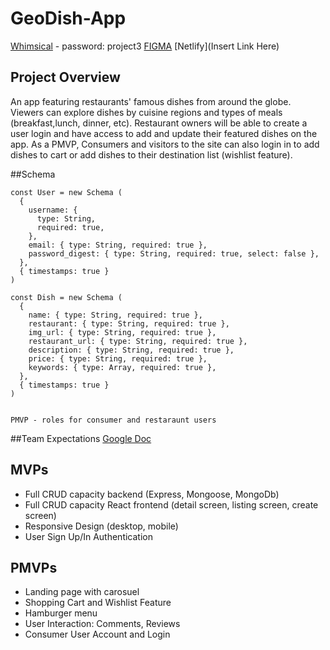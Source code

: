 # GeoDish-App

[Whimsical](https://whimsical.com/project-3-component-hierarchy-Qvc5mbw8iKjeV13Bk8zHPN) - password: project3
[FIGMA](https://www.figma.com/file/0tUVEUaPWNqgIZdrEpejoG/Team-Project-3?node-id=0%3A1)
[Netlify](Insert Link Here)

## Project Overview
An app featuring restaurants' famous dishes from around the globe. Viewers can explore dishes by cuisine regions and types of meals (breakfast,lunch, dinner, etc). Restaurant owners will be able to create a user login and have access to add and update their featured dishes on the app. As a PMVP, Consumers and visitors to the site can also login in to add dishes to cart or add dishes to their destination list (wishlist feature).

##Schema
```
const User = new Schema (
  {
    username: {
      type: String,
      required: true,
    },
    email: { type: String, required: true },
    password_digest: { type: String, required: true, select: false },
  },
  { timestamps: true }
)

const Dish = new Schema (
  {
    name: { type: String, required: true },
    restaurant: { type: String, required: true },
    img_url: { type: String, required: true },
    restaurant_url: { type: String, required: true },
    description: { type: String, required: true },
    price: { type: String, required: true },
    keywords: { type: Array, required: true },
  },
  { timestamps: true }
)


PMVP - roles for consumer and restaraunt users
```

##Team Expectations
[Google Doc](https://docs.google.com/document/d/1qymtHS9S8QNBLdO41zycTamGdUqOVIg1Odqpw_bscyk/edit)


## MVPs
- Full CRUD capacity backend (Express, Mongoose, MongoDb)
- Full CRUD capacity React frontend (detail screen, listing screen, create screen)
- Responsive Design (desktop, mobile)
- User Sign Up/In Authentication

## PMVPs
- Landing page with carosuel
- Shopping Cart and Wishlist Feature
- Hamburger menu
- User Interaction: Comments, Reviews
- Consumer User Account and Login
